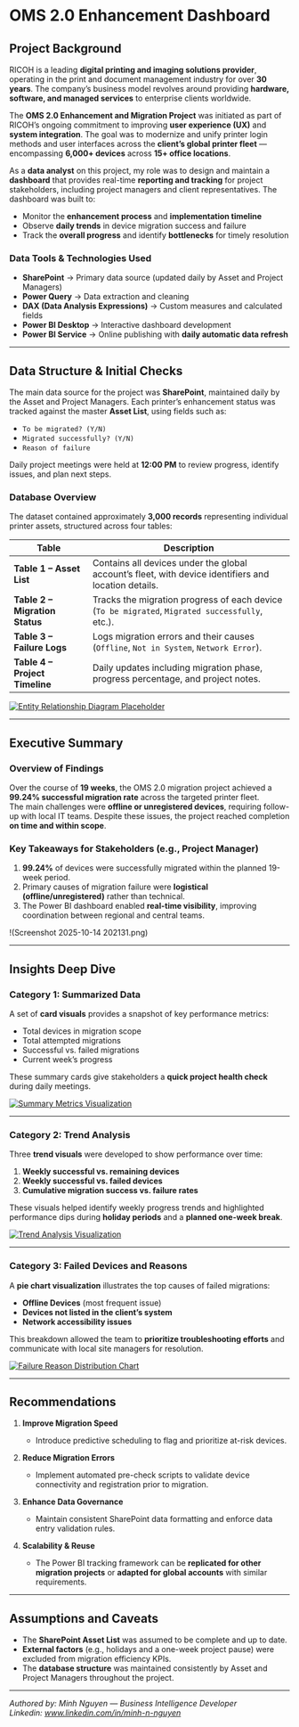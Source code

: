 # OMS 2.0 Enhancement Dashboard  

## **Project Background**  
RICOH is a leading **digital printing and imaging solutions provider**, operating in the print and document management industry for over **30 years**. The company’s business model revolves around providing **hardware, software, and managed services** to enterprise clients worldwide.  

The **OMS 2.0 Enhancement and Migration Project** was initiated as part of RICOH’s ongoing commitment to improving **user experience (UX)** and **system integration**. The goal was to modernize and unify printer login methods and user interfaces across the **client’s global printer fleet** — encompassing **6,000+ devices** across **15+ office locations**.  

As a **data analyst** on this project, my role was to design and maintain a **dashboard** that provides real-time **reporting and tracking** for project stakeholders, including project managers and client representatives. The dashboard was built to:  
- Monitor the **enhancement process** and **implementation timeline**  
- Observe **daily trends** in device migration success and failure  
- Track the **overall progress** and identify **bottlenecks** for timely resolution  

### **Data Tools & Technologies Used**
- **SharePoint** → Primary data source (updated daily by Asset and Project Managers)  
- **Power Query** → Data extraction and cleaning  
- **DAX (Data Analysis Expressions)** → Custom measures and calculated fields  
- **Power BI Desktop** → Interactive dashboard development  
- **Power BI Service** → Online publishing with **daily automatic data refresh**  

---

## **Data Structure & Initial Checks**  
The main data source for the project was **SharePoint**, maintained daily by the Asset and Project Managers. Each printer’s enhancement status was tracked against the master **Asset List**, using fields such as:  
- `To be migrated? (Y/N)`  
- `Migrated successfully? (Y/N)`  
- `Reason of failure`  

Daily project meetings were held at **12:00 PM** to review progress, identify issues, and plan next steps.  

### **Database Overview**
The dataset contained approximately **3,000 records** representing individual printer assets, structured across four tables:  

| **Table** | **Description** |
|------------|----------------|
| **Table 1 – Asset List** | Contains all devices under the global account’s fleet, with device identifiers and location details. |
| **Table 2 – Migration Status** | Tracks the migration progress of each device (`To be migrated`, `Migrated successfully`, etc.). |
| **Table 3 – Failure Logs** | Logs migration errors and their causes (`Offline`, `Not in System`, `Network Error`). |
| **Table 4 – Project Timeline** | Daily updates including migration phase, progress percentage, and project notes. |

[![Entity Relationship Diagram Placeholder](# "Entity Relationship Diagram")](#)

---

## **Executive Summary**

### **Overview of Findings**
Over the course of **19 weeks**, the OMS 2.0 migration project achieved a **99.24% successful migration rate** across the targeted printer fleet.  
The main challenges were **offline or unregistered devices**, requiring follow-up with local IT teams. Despite these issues, the project reached completion **on time and within scope**.  

### **Key Takeaways for Stakeholders (e.g., Project Manager)**
1. **99.24%** of devices were successfully migrated within the planned 19-week period.  
2. Primary causes of migration failure were **logistical (offline/unregistered)** rather than technical.  
3. The Power BI dashboard enabled **real-time visibility**, improving coordination between regional and central teams.  

!(Screenshot 2025-10-14 202131.png)


---

## **Insights Deep Dive**

### **Category 1: Summarized Data**
A set of **card visuals** provides a snapshot of key performance metrics:
- Total devices in migration scope  
- Total attempted migrations  
- Successful vs. failed migrations  
- Current week’s progress  

These summary cards give stakeholders a **quick project health check** during daily meetings.

[![Summary Metrics Visualization](# "Summary Data Cards")](#)

---

### **Category 2: Trend Analysis**
Three **trend visuals** were developed to show performance over time:
1. **Weekly successful vs. remaining devices**  
2. **Weekly successful vs. failed devices**  
3. **Cumulative migration success vs. failure rates**  

These visuals helped identify weekly progress trends and highlighted performance dips during **holiday periods** and a **planned one-week break**.

[![Trend Analysis Visualization](# "Weekly and Cumulative Trends")](#)

---

### **Category 3: Failed Devices and Reasons**
A **pie chart visualization** illustrates the top causes of failed migrations:
- **Offline Devices** (most frequent issue)  
- **Devices not listed in the client’s system**  
- **Network accessibility issues**  

This breakdown allowed the team to **prioritize troubleshooting efforts** and communicate with local site managers for resolution.

[![Failure Reason Distribution Chart](# "Reasons for Failed Migrations")](#)

---

## **Recommendations**

1. **Improve Migration Speed**  
   - Introduce predictive scheduling to flag and prioritize at-risk devices.  

2. **Reduce Migration Errors**  
   - Implement automated pre-check scripts to validate device connectivity and registration prior to migration.  

3. **Enhance Data Governance**  
   - Maintain consistent SharePoint data formatting and enforce data entry validation rules.  

4. **Scalability & Reuse**  
   - The Power BI tracking framework can be **replicated for other migration projects** or **adapted for global accounts** with similar requirements.  

---

## **Assumptions and Caveats**
- The **SharePoint Asset List** was assumed to be complete and up to date.  
- **External factors** (e.g., holidays and a one-week project pause) were excluded from migration efficiency KPIs.  
- The **database structure** was maintained consistently by Asset and Project Managers throughout the project.  

---

*Authored by: Minh Nguyen — Business Intelligence Developer*  
*Linkedin: www.linkedin.com/in/minh-n-nguyen*
